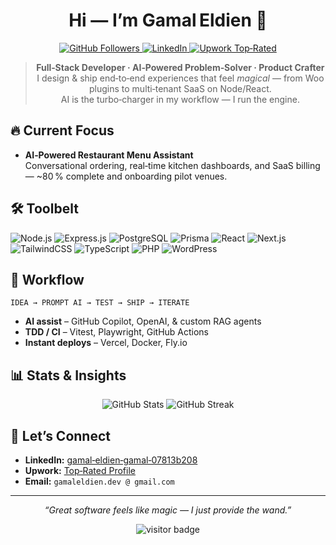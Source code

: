 <h1 align="center">Hi — I’m <strong>Gamal Eldien</strong> 👋</h1>

<p align="center">
  <a href="https://github.com/Jaime077011?tab=followers">
    <img src="https://img.shields.io/github/followers/Jaime077011?label=GitHub&nbsp;Followers&style=social" alt="GitHub Followers">
  </a>
  <a href="https://www.linkedin.com/in/gamal-eldien-gamal-07813b208/">
    <img src="https://img.shields.io/badge/LinkedIn-Connect-blue?logo=linkedin" alt="LinkedIn">
  </a>
  <a href="https://upwork.com/freelancers/gamaleldiengamal">
    <img src="https://img.shields.io/badge/Upwork-Top&nbsp;Rated-success?logo=upwork" alt="Upwork Top‑Rated">
  </a>
</p>

<blockquote align="center">
  <b>Full‑Stack Developer · AI‑Powered Problem‑Solver · Product Crafter</b><br>
  I design & ship end‑to‑end experiences that feel <em>magical</em> — from Woo plugins to multi‑tenant SaaS on Node/React.<br>
  AI is the turbo‑charger in my workflow — I run the engine.
</blockquote>

## 🔥 Current Focus
- **AI‑Powered Restaurant Menu Assistant**  
  Conversational ordering, real‑time kitchen dashboards, and SaaS billing — ~80 % complete and onboarding pilot venues.

## 🛠️  Toolbelt
![Node.js](https://img.shields.io/badge/Node.js-181717?logo=node.js&logoColor=white)
![Express.js](https://img.shields.io/badge/Express.js-181717?logo=express&logoColor=white)
![PostgreSQL](https://img.shields.io/badge/PostgreSQL-4169E1?logo=postgresql&logoColor=white)
![Prisma](https://img.shields.io/badge/Prisma-2D3748?logo=prisma)
![React](https://img.shields.io/badge/React-61DAFB?logo=react&logoColor=black)
![Next.js](https://img.shields.io/badge/Next.js-000000?logo=nextdotjs&logoColor=white)
![TailwindCSS](https://img.shields.io/badge/TailwindCSS-06B6D4?logo=tailwindcss&logoColor=white)
![TypeScript](https://img.shields.io/badge/TypeScript-007ACC?logo=typescript&logoColor=white)
![PHP](https://img.shields.io/badge/PHP-777BB4?logo=php&logoColor=white)
![WordPress](https://img.shields.io/badge/WordPress-21759B?logo=wordpress&logoColor=white)

## 🚀 Workflow
```text
IDEA → PROMPT AI → TEST → SHIP → ITERATE
```
- **AI assist** – GitHub Copilot, OpenAI, & custom RAG agents  
- **TDD / CI** – Vitest, Playwright, GitHub Actions  
- **Instant deploys** – Vercel, Docker, Fly.io

## 📊 Stats & Insights
<p align="center">
  <img src="https://github-readme-stats.vercel.app/api?username=Jaime077011&show_icons=true&rank_icon=percentile&hide_rank=false&custom_title=My%20GitHub%20Stats" alt="GitHub Stats">
  <img src="https://github-readme-streak-stats.herokuapp.com/?user=Jaime077011&fire=E4405F" alt="GitHub Streak">
</p>

## 🤝 Let’s Connect
- **LinkedIn:** <a href="https://www.linkedin.com/in/gamal-eldien-gamal-07813b208/">gamal‑eldien‑gamal‑07813b208</a>
- **Upwork:** <a href="https://upwork.com/freelancers/gamaleldiengamal">Top‑Rated Profile</a>
- **Email:** <code>gamaleldien.dev&nbsp;@&nbsp;gmail.com</code>

---

<p align="center"><em>“Great software feels like magic — I just provide the wand.”</em></p>

<p align="center">
  <img src="https://visitor-badge.laobi.icu/badge?page_id=Jaime077011" alt="visitor badge">
</p>
